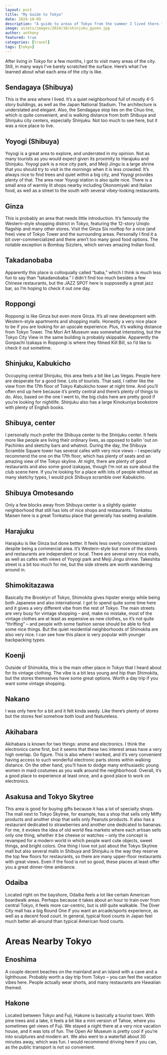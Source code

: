 ```yaml
---
layout: post
title: "My Guide to Tokyo"
date: 2024-10-09
description: "A guide to areas of Tokyo from the summer I lived there."
image: assets/images/2024/10/shinjuku_gyoen.jpg
author: anthony
featured: true
categories: [travel]
tags: [tokyo]
---
```


After living in Tokyo for a few months, I got to visit many areas of the city. Still, in many ways I've barely scratched the surface. Here’s what I’ve learned about what each area of the city is like. 

## Sendagaya (Shibuya)

This is the area where I lived. It’s a quiet neighborhood full of mostly 4-5 story buildings, as well as the Japan National Stadium. The architecture is understated and elegant. Also, the Sendagaya stop lies on the Chuo line, which is quite convenient, and is walking distance from both Shibuya and Shinjuku city centers, especially Shinjuku. Not too much to see here, but it was a nice place to live. 

## Yoyogi (Shibuya)

Yoyogi is a great area to explore, and underrated in my opinion. Not as many tourists as you would expect given its proximity to Harajuku and Shinjuku. Yoyogi park is a nice city park, and Meiji Jingu is a large shrine that you should try to visit in the mornings when it is less crowded. It’s always nice to find trees and quiet within a big city, and Yoyogi provides plenty of that. The area near Yoyogi station is also quite nice. There is a small area of warmly lit shops nearby including Okonomiyaki and Italian food, as well as a street to the south with several vibey-looking restaurants. 

## Ginza

This is probably an area that needs little introduction. It’s famously the Western-style shopping district in Tokyo, featuring the 12-story Uniqlo flagship and many other stores. Visit the Ginza Six rooftop for a nice (and free) view of Tokyo Tower and the surrounding areas. Personally I find it a bit over-commercialized and there aren’t too many good food options. The notable exception is Bombay Sizzlers, which serves amazing Indian food. 

## Takadanobaba

Apparently this place is colloquially called “baba,” which I think is much less fun to say than “takadanobaba.” I didn't find too much besides a few Chinese restaurants, but the JAZZ SPOT here is supposedly a great jazz bar, so I’m hoping to check it out one day. 

## Roppongi

Roppongi is like Ginza but even more Ginza. It’s all new development with Western-style apartments and shopping malls. Honestly a very nice place to be if you are looking for an upscale experience. Plus, it’s walking distance from Tokyo Tower. The Mori Art Museum was somewhat interesting, but the Tokyo City View in the same building is probably skippable. Apparently the Gonpachi Izakaya in Roppongi is where they filmed Kill Bill, so I’d like to check it out sometime. 

## Shinjuku, Kabukicho

Occupying central Shinjuku, this area feels a bit like Las Vegas. People here are desperate for a good time. Lots of tourists. That said, I rather like the view from the 17th floor of Tokyo Kabukicho tower at night time. And you’ll often end up here because it’s pretty central and there’s plenty of things to do. Also, based on the one I went to, the big clubs here are pretty good if you’re looking for nightlife. Shinjuku also has a large Kinokuniya bookstore with plenty of English books. 

## Shibuya, center

I personally much prefer the Shibuya center to the Shinjuku center. It feels more like people are living their ordinary lives, as opposed to ballin 'out on Pachinko and sketchy bars and whatnot. During the day, the Shibuya Scramble Square tower has several cafes with very nice views – I especially recommend the one on the 17th floor, which has plenty of seats and an amazing view of the Tokyo skyline. At night, there are plenty of good restaurants and also some good izakayas, though I’m not as sure about the club scene here. If you’re looking for a place with lots of people without as many sketchy types, I would pick Shibuya scramble over Kabukicho. 

## Shibuya Omotesando

Only a few blocks away from Shibuya center is a slightly quieter neighborhood that still has lots of nice shops and restaurants. Tonkatsu Maisen here is a great Tonkatsu place that generally has seating available. 

## Harajuku

Harajuku is like Ginza but done better. It feels less overly commercialized despite being a commercial area. It’s Western-style but more of the stores and restaurants are independent or local. There are several very nice malls, as well as cafes with views of Yoyogi park and Meiji Jingu shrine. Takeshita street is a bit too much for me, but the side streets are worth wandering around in. 

## Shimokitazawa

Basically the Brooklyn of Tokyo, Shimokita gives hipster energy while being both Japanese and also international. I got to spend quite some time here and it gives a very different vibe from the rest of Tokyo. The main streets are very busy for vintage shopping – and, make no mistake, most of the vintage clothes are at least as expensive as new clothes, so it’s not quite “thrifting” – and people with some fashion sense should be able to find some nice things. But the quiet residential neighborhoods of Shimokita are also very nice. I can see how this place is very popular with younger backpacking types. 

## Koenji

Outside of Shimokita, this is the main other place in Tokyo that I heard about for its vintage clothing. The vibe is a bit less young and hip than Shimokita, but the stores themselves have some great options. Worth a day trip if you want some vintage shopping. 

## Nakano

I was only here for a bit and it felt kinda seedy. Like there’s plenty of stores but the stores feel somehow both loud and featureless.

## Akihabara

Akihabara is known for two things: anime and electronics. I think the electronics came first, but it seems that these two interest areas have a very high overlap. Go figure. This is also where I worked, and it’s very convenient having access to such wonderful electronic parts stores within walking distance. On the other hand, you’ll have to dodge many enthusiastic young women in maid costumes as you walk around the neighborhood. Overall, it’s a good place to experience at least once, and a good place to work on electronics. 

## Asakusa and Tokyo Skytree

This area is good for buying gifts because it has a lot of specialty shops. The mall next to Tokyo Skytree, for example, has a shop that sells only Miffy products and another shop that sells only Peanuts products. It also has a restaurant dedicated to strawberries and another one dedicated to bananas. For me, it evokes the idea of old world flea markets where each artisan sells only one thing, whether it be cheese or watches – only the concept is revamped for a modern world in which people want cute objects, sweet things, and bright colors. One thing I love not just about the Tokyo Skytree mall but also several malls in Shibuya and Shinjuku is the way they reserve the top few floors for restaurants, so there are many upper-floor restaurants with great views. Even if the food is not so good, these places at least offer you a great dinner-time ambiance. 

## Odaiba

Located right on the bayshore, Odaiba feels a lot like certain American boardwalk areas. Perhaps because it takes about an hour to train over from central Tokyo, it feels more car-centric, but is still quite walkable. The Diver City mall has a big Round One if you want an arcade/sports experience, as well as a decent food court. In general, typical food courts in Japan feel much better all-around than typical American food courts. 

# Areas Nearby Tokyo

## Enoshima

A couple decent beaches on the mainland and an island with a cave and a lighthouse. Probably worth a day trip from Tokyo – you can feel the vacation vibes here. People actually wear shorts, and many restaurants are Hawaiian themed. 

## Hakone

Located between Tokyo and Fuji, Hakone is basically a tourist town. With pine trees and a lake, it feels a bit like a mini version of Tahoe, where you sometimes get views of Fuji. We stayed a night there at a very nice vacation house, and it was lots of fun. The Open Air Museum is pretty cool if you’re into sculptures and modern art. We also went to a waterfall about 30 minutes away, which was fun. I would recommend driving here if you can, as the public transport is not so convenient. 

